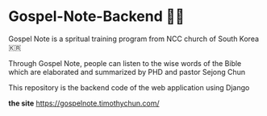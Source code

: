 # Gospel-Note-Backend 🙏🛐

Gospel Note is a spritual training program  from NCC church of South Korea 🇰🇷

Through Gospel Note, people can listen to the wise words of the Bible which are elaborated and summarized by PHD and pastor Sejong Chun

This repository is the backend code of the web application using Django

**the site**
https://gospelnote.timothychun.com/
